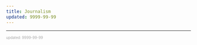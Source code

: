 ```yaml
---
title: Journalism
updated: 9999-99-99
---
```



---

<sup><sub><font color="#a6a6a6">updated: 9999-99-99</font></sub></sup>